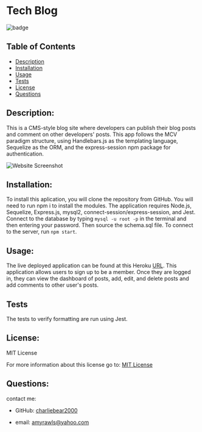 # Tech Blog

![badge](https://img.shields.io/badge/License-MIT-yellow.svg)

## Table of Contents
- [Description](#description)
- [Installation](#installation)
- [Usage](#usage)
- [Tests](#tests)
- [License](#license)
- [Questions](#questions)

## Description:

This is a CMS-style blog site where developers can publish their blog posts and comment on other developers' posts.  This app follows the MCV paradigm structure, using Handlebars.js as the templating language, Sequelize as the ORM, and the express-session npm package for authentication.

![Website Screenshot](https://user-images.githubusercontent.com/99057802/170827873-0506586e-3812-453b-950c-38ed90c46496.png)

## Installation:

To install this aplication, you will clone the repository from GitHub.  You will need to run npm i to install the modules. The application requires Node.js, Sequelize, Express.js, mysql2, connect-session/express-session, and Jest. Connect to the database by typing `mysql -u root -p` in the terminal and then entering your password.  Then source the schema.sql file.  To connect to the server, run `npm start`.

## Usage:

The live deployed application can be found at this Heroku [URL](https://agile-castle-82276.herokuapp.com/).  This application allows users to sign up to be a member. Once they are logged in, they can view the dashboard of posts, add, edit, and delete posts and add comments to other user's posts. 

## Tests

The tests to verify formatting are run using Jest.

## License:

MIT License

For more information about this license go to: [MIT License](https://choosealicense.com/licenses/mit//gpl-3.0/)

## Questions:

contact me:

- GitHub: [charliebear2000](https://github.com/charliebear2000)

- email: amyrawls@yahoo.com

